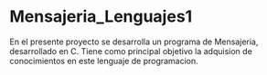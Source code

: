 Mensajeria_Lenguajes1
=====================
En el presente proyecto se desarrolla un programa de Mensajeria, desarrollado en C. Tiene como principal objetivo la adquision de conocimientos en este lenguaje de programacion.
